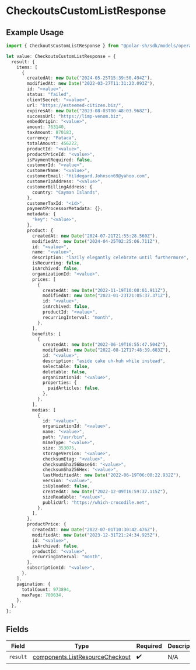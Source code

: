 # CheckoutsCustomListResponse

## Example Usage

```typescript
import { CheckoutsCustomListResponse } from "@polar-sh/sdk/models/operations";

let value: CheckoutsCustomListResponse = {
  result: {
    items: [
      {
        createdAt: new Date("2024-05-25T15:39:50.494Z"),
        modifiedAt: new Date("2022-03-27T11:31:23.093Z"),
        id: "<value>",
        status: "failed",
        clientSecret: "<value>",
        url: "https://esteemed-citizen.biz/",
        expiresAt: new Date("2023-08-03T00:48:03.968Z"),
        successUrl: "https://limp-venom.biz",
        embedOrigin: "<value>",
        amount: 763140,
        taxAmount: 870183,
        currency: "Pataca",
        totalAmount: 456222,
        productId: "<value>",
        productPriceId: "<value>",
        isPaymentRequired: false,
        customerId: "<value>",
        customerName: "<value>",
        customerEmail: "Hildegard.Johnson69@yahoo.com",
        customerIpAddress: "<value>",
        customerBillingAddress: {
          country: "Cayman Islands",
        },
        customerTaxId: "<id>",
        paymentProcessorMetadata: {},
        metadata: {
          "key": "<value>",
        },
        product: {
          createdAt: new Date("2024-07-21T21:55:28.560Z"),
          modifiedAt: new Date("2024-04-25T02:25:06.711Z"),
          id: "<value>",
          name: "<value>",
          description: "lazily elegantly celebrate until furthermore",
          isRecurring: false,
          isArchived: false,
          organizationId: "<value>",
          prices: [
            {
              createdAt: new Date("2022-11-19T10:08:01.911Z"),
              modifiedAt: new Date("2023-01-23T21:05:37.371Z"),
              id: "<value>",
              isArchived: false,
              productId: "<value>",
              recurringInterval: "month",
            },
          ],
          benefits: [
            {
              createdAt: new Date("2022-06-19T16:55:47.504Z"),
              modifiedAt: new Date("2022-08-12T17:48:39.683Z"),
              id: "<value>",
              description: "aside cake uh-huh while instead",
              selectable: false,
              deletable: false,
              organizationId: "<value>",
              properties: {
                paidArticles: false,
              },
            },
          ],
          medias: [
            {
              id: "<value>",
              organizationId: "<value>",
              name: "<value>",
              path: "/usr/bin",
              mimeType: "<value>",
              size: 353075,
              storageVersion: "<value>",
              checksumEtag: "<value>",
              checksumSha256Base64: "<value>",
              checksumSha256Hex: "<value>",
              lastModifiedAt: new Date("2022-06-19T06:00:22.932Z"),
              version: "<value>",
              isUploaded: false,
              createdAt: new Date("2022-12-09T16:59:37.115Z"),
              sizeReadable: "<value>",
              publicUrl: "https://which-crocodile.net",
            },
          ],
        },
        productPrice: {
          createdAt: new Date("2022-07-01T10:30:42.476Z"),
          modifiedAt: new Date("2023-12-31T21:24:34.925Z"),
          id: "<value>",
          isArchived: false,
          productId: "<value>",
          recurringInterval: "month",
        },
        subscriptionId: "<value>",
      },
    ],
    pagination: {
      totalCount: 973894,
      maxPage: 700634,
    },
  },
};
```

## Fields

| Field                                                                              | Type                                                                               | Required                                                                           | Description                                                                        |
| ---------------------------------------------------------------------------------- | ---------------------------------------------------------------------------------- | ---------------------------------------------------------------------------------- | ---------------------------------------------------------------------------------- |
| `result`                                                                           | [components.ListResourceCheckout](../../models/components/listresourcecheckout.md) | :heavy_check_mark:                                                                 | N/A                                                                                |